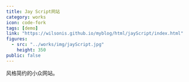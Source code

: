 ```yaml
---
title: Jay Script网站
category: works
icon: code-fork
tags: [demo]
link: "https://wilsonis.github.io/myblog/html/jayScript/index.html"
figures:
  - src: "../works/img/jayScript.jpg"
    height: 350
public: false
---
```


风格简约的小众网站。
